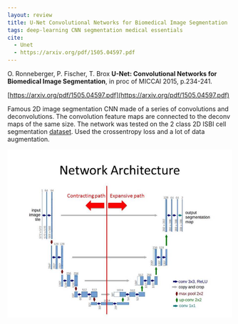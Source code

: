 ```yaml
---
layout: review
title: U-Net Convolutional Networks for Biomedical Image Segmentation
tags: deep-learning CNN segmentation medical essentials
cite:
  - Unet 
  - https://arxiv.org/pdf/1505.04597.pdf
---
```


<style>
  main.page-content p {
    text-align: justify; /* helps the reading flow */
  }
</style>


O. Ronneberger, P. Fischer, T. Brox **U-Net: Convolutional Networks for Biomedical Image Segmentation**, in proc of MICCAI 2015, p.234-241.

[https://arxiv.org/pdf/1505.04597.pdf](https://arxiv.org/pdf/1505.04597.pdf)
 
Famous 2D image segmentation CNN made of a series of convolutions and deconvolutions.  The convolution feature maps are connected to the deconv maps of the same size.  The network was tested on the 2 class 2D ISBI cell segmentation [dataset](http://www.codesolorzano.com/Challenges/CTC/Welcome.html).  Used the crossentropy loss and a lot of data augmentation.

![](/deep-learning/images/unet/unet.jpg)

